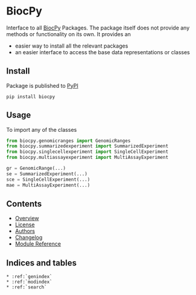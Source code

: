 # BiocPy

Interface to all [BiocPy](https://github.com/BiocPy) Packages. The package itself does not provide any methods or functionality on its own. It provides an 

- easier way to install all the relevant packages
- an easier interface to access the base data representations or classes

## Install

Package is published to [PyPI](https://pypi.org/project/biocpy/)

```shell
pip install biocpy
```

## Usage

To import any of the classes

```python
from biocpy.genomicranges import GenomicRanges
from biocpy.summarizedexperiment import SummarizedExperiment
from biocpy.singlecellexperiment import SingleCellExperiment 
from biocpy.multiassayexperiment import MultiAssayExperiment

gr = GenomicRange(...)
se = SummarizedExperiment(...)
sce = SingleCellExperiment(...)
mae = MultiAssayExperiment(...)
```

## Contents

* [Overview](readme)
* [License](license)
* [Authors](authors)
* [Changelog](changelog)
* [Module Reference](api/modules)


## Indices and tables

```eval_rst
* :ref:`genindex`
* :ref:`modindex`
* :ref:`search`
```

[Sphinx]: http://www.sphinx-doc.org/
[Markdown]: https://daringfireball.net/projects/markdown/
[reStructuredText]: http://www.sphinx-doc.org/en/master/usage/restructuredtext/basics.html
[recommonmark]: https://recommonmark.readthedocs.io/en/latest
[autostructify]: https://recommonmark.readthedocs.io/en/latest/auto_structify.html
